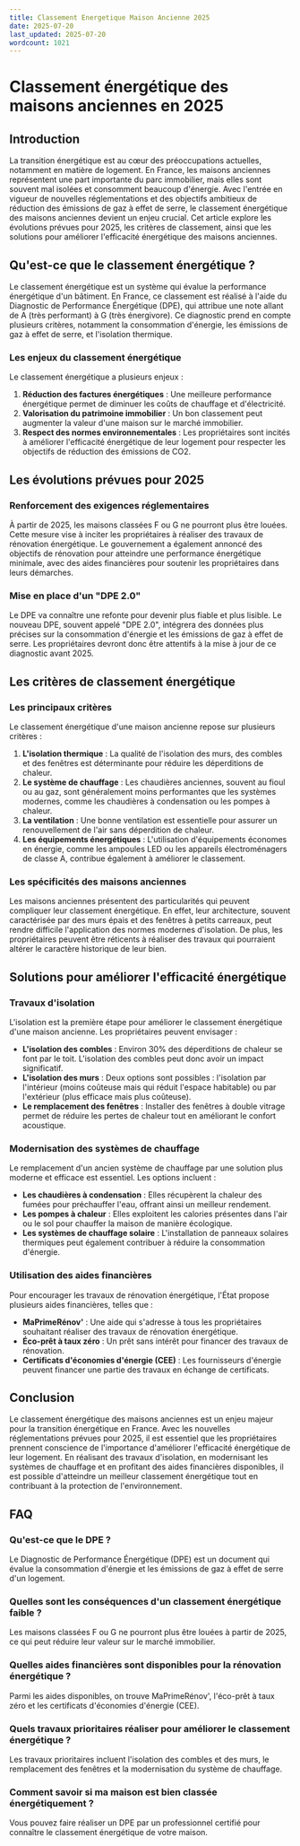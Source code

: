 ```yaml
---
title: Classement Energetique Maison Ancienne 2025
date: 2025-07-20
last_updated: 2025-07-20
wordcount: 1021
---
```


# Classement énergétique des maisons anciennes en 2025

## Introduction

La transition énergétique est au cœur des préoccupations actuelles, notamment en matière de logement. En France, les maisons anciennes représentent une part importante du parc immobilier, mais elles sont souvent mal isolées et consomment beaucoup d'énergie. Avec l'entrée en vigueur de nouvelles réglementations et des objectifs ambitieux de réduction des émissions de gaz à effet de serre, le classement énergétique des maisons anciennes devient un enjeu crucial. Cet article explore les évolutions prévues pour 2025, les critères de classement, ainsi que les solutions pour améliorer l'efficacité énergétique des maisons anciennes.

## Qu'est-ce que le classement énergétique ?

Le classement énergétique est un système qui évalue la performance énergétique d'un bâtiment. En France, ce classement est réalisé à l'aide du Diagnostic de Performance Énergétique (DPE), qui attribue une note allant de A (très performant) à G (très énergivore). Ce diagnostic prend en compte plusieurs critères, notamment la consommation d'énergie, les émissions de gaz à effet de serre, et l'isolation thermique.

### Les enjeux du classement énergétique

Le classement énergétique a plusieurs enjeux :

1. **Réduction des factures énergétiques** : Une meilleure performance énergétique permet de diminuer les coûts de chauffage et d'électricité.
2. **Valorisation du patrimoine immobilier** : Un bon classement peut augmenter la valeur d'une maison sur le marché immobilier.
3. **Respect des normes environnementales** : Les propriétaires sont incités à améliorer l'efficacité énergétique de leur logement pour respecter les objectifs de réduction des émissions de CO2.

## Les évolutions prévues pour 2025

### Renforcement des exigences réglementaires

À partir de 2025, les maisons classées F ou G ne pourront plus être louées. Cette mesure vise à inciter les propriétaires à réaliser des travaux de rénovation énergétique. Le gouvernement a également annoncé des objectifs de rénovation pour atteindre une performance énergétique minimale, avec des aides financières pour soutenir les propriétaires dans leurs démarches.

### Mise en place d'un "DPE 2.0"

Le DPE va connaître une refonte pour devenir plus fiable et plus lisible. Le nouveau DPE, souvent appelé "DPE 2.0", intégrera des données plus précises sur la consommation d'énergie et les émissions de gaz à effet de serre. Les propriétaires devront donc être attentifs à la mise à jour de ce diagnostic avant 2025.

## Les critères de classement énergétique

### Les principaux critères

Le classement énergétique d'une maison ancienne repose sur plusieurs critères :

1. **L'isolation thermique** : La qualité de l'isolation des murs, des combles et des fenêtres est déterminante pour réduire les déperditions de chaleur.
2. **Le système de chauffage** : Les chaudières anciennes, souvent au fioul ou au gaz, sont généralement moins performantes que les systèmes modernes, comme les chaudières à condensation ou les pompes à chaleur.
3. **La ventilation** : Une bonne ventilation est essentielle pour assurer un renouvellement de l'air sans déperdition de chaleur.
4. **Les équipements énergétiques** : L'utilisation d'équipements économes en énergie, comme les ampoules LED ou les appareils électroménagers de classe A, contribue également à améliorer le classement.

### Les spécificités des maisons anciennes

Les maisons anciennes présentent des particularités qui peuvent compliquer leur classement énergétique. En effet, leur architecture, souvent caractérisée par des murs épais et des fenêtres à petits carreaux, peut rendre difficile l'application des normes modernes d'isolation. De plus, les propriétaires peuvent être réticents à réaliser des travaux qui pourraient altérer le caractère historique de leur bien.

## Solutions pour améliorer l'efficacité énergétique

### Travaux d'isolation

L'isolation est la première étape pour améliorer le classement énergétique d'une maison ancienne. Les propriétaires peuvent envisager :

- **L'isolation des combles** : Environ 30% des déperditions de chaleur se font par le toit. L'isolation des combles peut donc avoir un impact significatif.
- **L'isolation des murs** : Deux options sont possibles : l'isolation par l'intérieur (moins coûteuse mais qui réduit l'espace habitable) ou par l'extérieur (plus efficace mais plus coûteuse).
- **Le remplacement des fenêtres** : Installer des fenêtres à double vitrage permet de réduire les pertes de chaleur tout en améliorant le confort acoustique.

### Modernisation des systèmes de chauffage

Le remplacement d'un ancien système de chauffage par une solution plus moderne et efficace est essentiel. Les options incluent :

- **Les chaudières à condensation** : Elles récupèrent la chaleur des fumées pour préchauffer l'eau, offrant ainsi un meilleur rendement.
- **Les pompes à chaleur** : Elles exploitent les calories présentes dans l'air ou le sol pour chauffer la maison de manière écologique.
- **Les systèmes de chauffage solaire** : L'installation de panneaux solaires thermiques peut également contribuer à réduire la consommation d'énergie.

### Utilisation des aides financières

Pour encourager les travaux de rénovation énergétique, l'État propose plusieurs aides financières, telles que :

- **MaPrimeRénov'** : Une aide qui s'adresse à tous les propriétaires souhaitant réaliser des travaux de rénovation énergétique.
- **Éco-prêt à taux zéro** : Un prêt sans intérêt pour financer des travaux de rénovation.
- **Certificats d'économies d'énergie (CEE)** : Les fournisseurs d'énergie peuvent financer une partie des travaux en échange de certificats.

## Conclusion

Le classement énergétique des maisons anciennes est un enjeu majeur pour la transition énergétique en France. Avec les nouvelles réglementations prévues pour 2025, il est essentiel que les propriétaires prennent conscience de l'importance d'améliorer l'efficacité énergétique de leur logement. En réalisant des travaux d'isolation, en modernisant les systèmes de chauffage et en profitant des aides financières disponibles, il est possible d'atteindre un meilleur classement énergétique tout en contribuant à la protection de l'environnement.

## FAQ

### Qu'est-ce que le DPE ?

Le Diagnostic de Performance Énergétique (DPE) est un document qui évalue la consommation d'énergie et les émissions de gaz à effet de serre d'un logement.

### Quelles sont les conséquences d'un classement énergétique faible ?

Les maisons classées F ou G ne pourront plus être louées à partir de 2025, ce qui peut réduire leur valeur sur le marché immobilier.

### Quelles aides financières sont disponibles pour la rénovation énergétique ?

Parmi les aides disponibles, on trouve MaPrimeRénov', l'éco-prêt à taux zéro et les certificats d'économies d'énergie (CEE).

### Quels travaux prioritaires réaliser pour améliorer le classement énergétique ?

Les travaux prioritaires incluent l'isolation des combles et des murs, le remplacement des fenêtres et la modernisation du système de chauffage.

### Comment savoir si ma maison est bien classée énergétiquement ?

Vous pouvez faire réaliser un DPE par un professionnel certifié pour connaître le classement énergétique de votre maison.